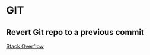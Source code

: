 # GIT

## Revert Git repo to a previous commit

[Stack Overflow](http://stackoverflow.com/questions/4114095/revert-git-repo-to-a-previous-commit)	